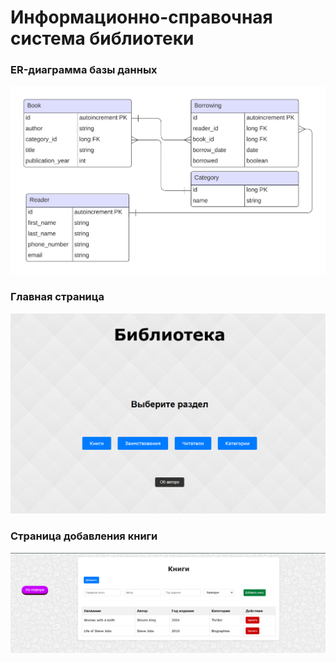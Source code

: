 # Информационно-справочная система библиотеки


### ER-диаграмма базы данных
<img src="er-db-diagram.png">


### Главная страница
<img src="main.png">

### Страница добавления книги
<img src="books.png">

